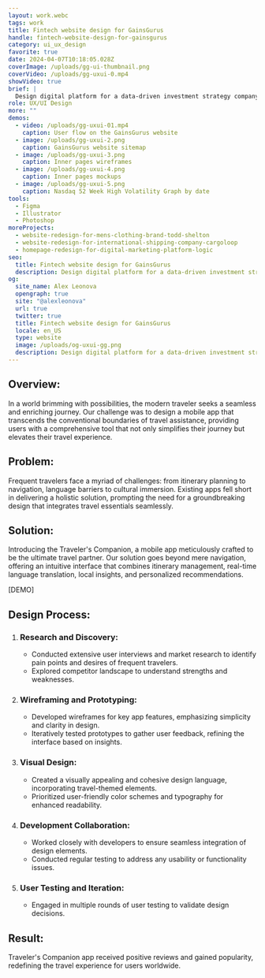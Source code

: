 ```yaml
---
layout: work.webc
tags: work
title: Fintech website design for GainsGurus
handle: fintech-website-design-for-gainsgurus
category: ui_ux_design
favorite: true
date: 2024-04-07T10:18:05.028Z
coverImage: /uploads/gg-ui-thumbnail.png
coverVideo: /uploads/gg-uxui-0.mp4
showVideo: true
brief: |
  Design digital platform for a data-driven investment strategy company.
role: UX/UI Design
more: ""
demos:
  - video: /uploads/gg-uxui-01.mp4
    caption: User flow on the GainsGurus website
  - image: /uploads/gg-uxui-2.png
    caption: GainsGurus website sitemap
  - image: /uploads/gg-uxui-3.png
    caption: Inner pages wireframes
  - image: /uploads/gg-uxui-4.png
    caption: Inner pages mockups
  - image: /uploads/gg-uxui-5.png
    caption: Nasdaq 52 Week High Volatility Graph by date
tools:
  - Figma
  - Illustrator
  - Photoshop
moreProjects:
  - website-redesign-for-mens-clothing-brand-todd-shelton
  - website-redesign-for-international-shipping-company-cargoloop
  - homepage-redesign-for-digital-marketing-platform-logic
seo:
  title: Fintech website design for GainsGurus
  description: Design digital platform for a data-driven investment strategy company.
og:
  site_name: Alex Leonova
  opengraph: true
  site: "@alexleonova"
  url: true
  twitter: true
  title: Fintech website design for GainsGurus
  locale: en_US
  type: website
  image: /uploads/og-uxui-gg.png
  description: Design digital platform for a data-driven investment strategy company.
---
```

## Overview:

In a world brimming with possibilities, the modern traveler seeks a seamless and enriching journey. Our challenge was to design a mobile app that transcends the conventional boundaries of travel assistance, providing users with a comprehensive tool that not only simplifies their journey but elevates their travel experience.

## Problem:

Frequent travelers face a myriad of challenges: from itinerary planning to navigation, language barriers to cultural immersion. Existing apps fell short in delivering a holistic solution, prompting the need for a groundbreaking design that integrates travel essentials seamlessly.

## Solution:

Introducing the Traveler's Companion, a mobile app meticulously crafted to be the ultimate travel partner. Our solution goes beyond mere navigation, offering an intuitive interface that combines itinerary management, real-time language translation, local insights, and personalized recommendations.

\[DEMO]

## Design Process:

1. ### Research and Discovery:

   * Conducted extensive user interviews and market research to identify pain points and desires of frequent travelers.
   * Explored competitor landscape to understand strengths and weaknesses.
2. ### Wireframing and Prototyping:

   * Developed wireframes for key app features, emphasizing simplicity and clarity in design.
   * Iteratively tested prototypes to gather user feedback, refining the interface based on insights.
3. ### Visual Design:

   * Created a visually appealing and cohesive design language, incorporating travel-themed elements.
   * Prioritized user-friendly color schemes and typography for enhanced readability.
4. ### Development Collaboration:

   * Worked closely with developers to ensure seamless integration of design elements.
   * Conducted regular testing to address any usability or functionality issues.
5. ### User Testing and Iteration:

   * Engaged in multiple rounds of user testing to validate design decisions.

## Result:

Traveler's Companion app received positive reviews and gained popularity, redefining the travel experience for users worldwide.